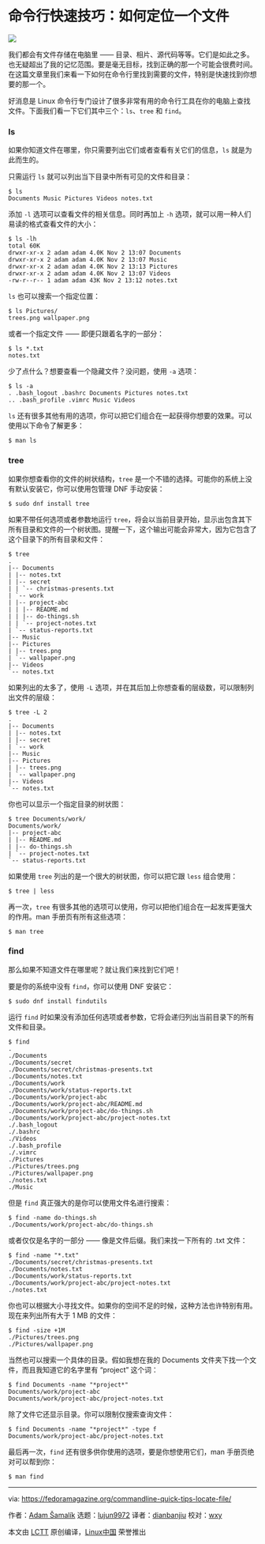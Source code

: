 命令行快速技巧：如何定位一个文件
======

![](https://fedoramagazine.org/wp-content/uploads/2018/10/commandlinequicktips-816x345.jpg)

我们都会有文件存储在电脑里 —— 目录、相片、源代码等等。它们是如此之多。也无疑超出了我的记忆范围。要是毫无目标，找到正确的那一个可能会很费时间。在这篇文章里我们来看一下如何在命令行里找到需要的文件，特别是快速找到你想要的那一个。  

好消息是 Linux 命令行专门设计了很多非常有用的命令行工具在你的电脑上查找文件。下面我们看一下它们其中三个：`ls`、`tree` 和 `find`。  

### ls

如果你知道文件在哪里，你只需要列出它们或者查看有关它们的信息，`ls` 就是为此而生的。  

只需运行 `ls` 就可以列出当下目录中所有可见的文件和目录：  

```
$ ls
Documents Music Pictures Videos notes.txt
```

添加 `-l` 选项可以查看文件的相关信息。同时再加上 `-h` 选项，就可以用一种人们易读的格式查看文件的大小：  

```
$ ls -lh
total 60K
drwxr-xr-x 2 adam adam 4.0K Nov 2 13:07 Documents
drwxr-xr-x 2 adam adam 4.0K Nov 2 13:07 Music
drwxr-xr-x 2 adam adam 4.0K Nov 2 13:13 Pictures
drwxr-xr-x 2 adam adam 4.0K Nov 2 13:07 Videos
-rw-r--r-- 1 adam adam 43K Nov 2 13:12 notes.txt
```

`ls` 也可以搜索一个指定位置：  

```
$ ls Pictures/
trees.png wallpaper.png
```

或者一个指定文件 —— 即便只跟着名字的一部分：  

```
$ ls *.txt
notes.txt
```

少了点什么？想要查看一个隐藏文件？没问题，使用 `-a` 选项：  

```
$ ls -a
. .bash_logout .bashrc Documents Pictures notes.txt
.. .bash_profile .vimrc Music Videos
```

`ls` 还有很多其他有用的选项，你可以把它们组合在一起获得你想要的效果。可以使用以下命令了解更多：  

```
$ man ls
```

### tree

如果你想查看你的文件的树状结构，`tree` 是一个不错的选择。可能你的系统上没有默认安装它，你可以使用包管理 DNF 手动安装：  

```
$ sudo dnf install tree
```

如果不带任何选项或者参数地运行 `tree`，将会以当前目录开始，显示出包含其下所有目录和文件的一个树状图。提醒一下，这个输出可能会非常大，因为它包含了这个目录下的所有目录和文件：  

```
$ tree
.
|-- Documents
| |-- notes.txt
| |-- secret
| | `-- christmas-presents.txt
| `-- work
| |-- project-abc
| | |-- README.md
| | |-- do-things.sh
| | `-- project-notes.txt
| `-- status-reports.txt
|-- Music
|-- Pictures
| |-- trees.png
| `-- wallpaper.png
|-- Videos
`-- notes.txt
```

如果列出的太多了，使用 `-L` 选项，并在其后加上你想查看的层级数，可以限制列出文件的层级：  

```
$ tree -L 2
.
|-- Documents
| |-- notes.txt
| |-- secret
| `-- work
|-- Music
|-- Pictures
| |-- trees.png
| `-- wallpaper.png
|-- Videos
`-- notes.txt
```

你也可以显示一个指定目录的树状图：  

```
$ tree Documents/work/
Documents/work/
|-- project-abc
| |-- README.md
| |-- do-things.sh
| `-- project-notes.txt
`-- status-reports.txt
```

如果使用 `tree` 列出的是一个很大的树状图，你可以把它跟 `less` 组合使用：  

```
$ tree | less
```

再一次，`tree` 有很多其他的选项可以使用，你可以把他们组合在一起发挥更强大的作用。man 手册页有所有这些选项：  

```
$ man tree
```

### find

那么如果不知道文件在哪里呢？就让我们来找到它们吧！  

要是你的系统中没有 `find`，你可以使用 DNF 安装它：  

```
$ sudo dnf install findutils
```

运行 `find` 时如果没有添加任何选项或者参数，它将会递归列出当前目录下的所有文件和目录。  

```
$ find
.
./Documents
./Documents/secret
./Documents/secret/christmas-presents.txt
./Documents/notes.txt
./Documents/work
./Documents/work/status-reports.txt
./Documents/work/project-abc
./Documents/work/project-abc/README.md
./Documents/work/project-abc/do-things.sh
./Documents/work/project-abc/project-notes.txt
./.bash_logout
./.bashrc
./Videos
./.bash_profile
./.vimrc
./Pictures
./Pictures/trees.png
./Pictures/wallpaper.png
./notes.txt
./Music
```

但是 `find` 真正强大的是你可以使用文件名进行搜索：  

```
$ find -name do-things.sh
./Documents/work/project-abc/do-things.sh
```

或者仅仅是名字的一部分 —— 像是文件后缀。我们来找一下所有的 .txt 文件：  

```
$ find -name "*.txt"
./Documents/secret/christmas-presents.txt
./Documents/notes.txt
./Documents/work/status-reports.txt
./Documents/work/project-abc/project-notes.txt
./notes.txt
```

你也可以根据大小寻找文件。如果你的空间不足的时候，这种方法也许特别有用。现在来列出所有大于 1 MB 的文件：  

```
$ find -size +1M
./Pictures/trees.png
./Pictures/wallpaper.png
```

当然也可以搜索一个具体的目录。假如我想在我的 Documents 文件夹下找一个文件，而且我知道它的名字里有 “project” 这个词：  

```
$ find Documents -name "*project*"
Documents/work/project-abc
Documents/work/project-abc/project-notes.txt
```

除了文件它还显示目录。你可以限制仅搜索查询文件：  

```
$ find Documents -name "*project*" -type f
Documents/work/project-abc/project-notes.txt
```

最后再一次，`find` 还有很多供你使用的选项，要是你想使用它们，man 手册页绝对可以帮到你：  

```
$ man find
```

--------------------------------------------------------------------------------

via: https://fedoramagazine.org/commandline-quick-tips-locate-file/

作者：[Adam Šamalík][a]
选题：[lujun9972][b]
译者：[dianbanjiu](https://github.com/dianbanjiu)
校对：[wxy](https://github.com/wxy)

本文由 [LCTT](https://github.com/LCTT/TranslateProject) 原创编译，[Linux中国](https://linux.cn/) 荣誉推出

[a]: https://fedoramagazine.org/author/asamalik/
[b]: https://github.com/lujun9972

